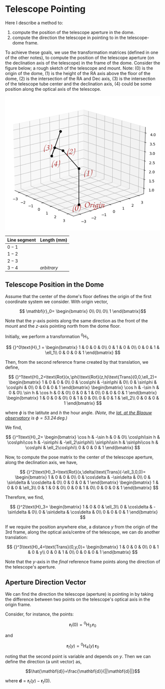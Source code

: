 # Telescope Pointing

Here I describe a method to:

1. compute the position of the telescope aperture in the dome.
2. compute the direction the telescope in pointing to in the telescope-dome frame.

To achieve these goals, we use the transformation matrices (defined in one of the other notes), to compute the position of the telescope aperture (on the declination axis of the telescope) in the frame of the dome. Consider the figure below; a rough sketch of the telescope and mount. Note: (0) is the origin of the dome, (1) is the height of the RA axis above the floor of the dome, (2) is the intersection of the RA and Dec axis, (3) is the intersection of the telescope tube center and the declination axis, (4) could be some position along the optical axis of the telescope.
 
![Sketch](background/images/telescope_sketch.png)

|Line segment | Length (mm) |
| ---         | ---         |
| $0-1$       |             |
| $1-2$       |             |
| $2-3$       |             |
| $3-4$       | _arbitrary_ |

## Telescope Position in the Dome

Assume that the center of the dome's floor defines the origin of the first coordinate system we consider. With origin vector,

$$
\mathbf{r}_0=
\begin{bmatrix}
0\\
0\\
0\\
1
\end{bmatrix}$$

Note that the $y$-axis points along the same direction as the front of the mount and the $z$-axis pointing north from the dome floor. 

Initially, we perform a transformation ${}^0\text{H}_1$,

$$
{}^0\text{H}_1 =
\begin{bmatrix}
1 & 0 & 0 & 0\\
0 & 1 & 0 & 0\\
0 & 0 & 1 & \ell_1\\
0 & 0 & 0 & 1
\end{bmatrix}
$$

Then, from the second reference frame created by that translation, we define,

$$
{}^1\text{H}_2=\text{Rot}(x,\phi)\text{Rot}(z,h)\text{Trans}(0,0,\ell_2)=
\begin{bmatrix}
1 & 0 & 0 & 0\\
0 & \cos\phi & -\sin\phi & 0\\
0 & \sin\phi & \cos\phi & 0\\
0 & 0 & 0 & 1
\end{bmatrix}
\begin{bmatrix}
\cos h & -\sin h & 0 & 0\\
\sin h & \cos h & 0 & 0\\
0 & 0 & 1 & 0\\
0 & 0 & 0 & 1
\end{bmatrix}
\begin{bmatrix}
1 & 0 & 0 & 0\\
0 & 1 & 0 & 0\\
0 & 0 & 1 & \ell_2\\
0 & 0 & 0 & 1
\end{bmatrix}
$$

where $\phi$ is the latitute and $h$  the hour angle. *(Note, the [lat. at the Blaauw observatory](https://www.findlatitudeandlongitude.com/) is $\phi=53.24\,\text{deg}$.)*  

We find,

$$
{}^1\text{H}_2=
\begin{bmatrix}
\cos h & -\sin h & 0 & 0\\
\cos\phi\sin h & \cos\phi\cos h & -\sin\phi & -\ell_2\sin\phi\\
\sin\phi\sin h & \sin\phi\cos h & \cos\phi & \ell_2\cos\phi\\
0 & 0 & 0 & 1
\end{bmatrix}
$$

Now, to compute the pose matrix to the center of the telescope aperture, along the declination axis, we have,

$$
{}^2\text{H}_3=\text{Rot}(x,\delta)\text{Trans}(-\ell_3,0,0)=
\begin{bmatrix}
1 & 0 & 0 & 0\\
0 & \cos\delta & -\sin\delta & 0\\
0 & \sin\delta & \cos\delta & 0\\
0 & 0 & 0 & 1
\end{bmatrix}
\begin{bmatrix}
1 & 0 & 0 & \ell_3\\
0 & 1 & 0 & 0\\
0 & 0 & 1 & 0\\
0 & 0 & 0 & 1
\end{bmatrix}
$$

Therefore, we find,

$$
{}^2\text{H}_3=
\begin{bmatrix}
1 & 0 & 0 & \ell_3\\
0 & \cos\delta & -\sin\delta & 0\\
0 & \sin\delta & \cos\delta & 0\\
0 & 0 & 0 & 1
\end{bmatrix}
$$

If we require the position anywhere else, a distance $y$ from the origin of the 3rd frame, along the optical axis/centre of the telescope, we can do another translation:

$$
{}^3\text{H}_4=\text{Trans}(0,y,0)=
\begin{bmatrix}
1 & 0 & 0 & 0\\
0 & 1 & 0 & y\\
0 & 0 & 1 & 0\\
0 & 0 & 0 & 1
\end{bmatrix}
$$

Note that the $y$-axis in the *final* reference frame points along the direction of the telescope's aperture.

## Aperture Direction Vector

We can find the direction the telescope (aperture) is pointing in by taking the difference between two points on the telescope's optical axis in the origin frame.

Consider, for instance, the points:

$$\mathbf{r}_t(0)={}^0\text{H}_3\, \mathbf{r}_0$$

and

$$\mathbf{r}_{t}(y)={}^0\text{H}_4(y)\, \mathbf{r}_0$$

noting that the second point is variable and depends on $y$. Then we can define the direction (a unit vector) as,

$$\hat{\mathbf{d}}=\frac{\mathbf{d}}{||\mathbf{d}||}$$

where $\mathbf{d}=\mathbf{r}_t(y)-\mathbf{r}_t(0)$.
